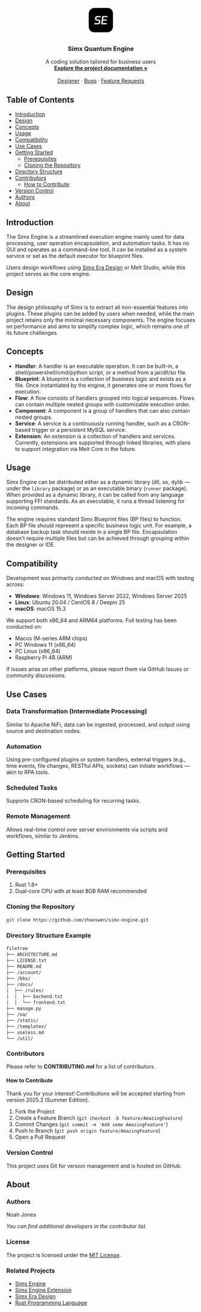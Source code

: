 <!--suppress CheckImageSize -->
<br />

<p align="center">
  <a href="https://github.com/zhaoswen/simx-engine/">
    <img src="runner/resource/SimxIcon.png" alt="Logo" width="80px" height="80px">
  </a>
</p>

<h3 align="center">Simx Quantum Engine</h3>
<p align="center">
    A coding solution tailored for business users
    <br />
    <a href="https://pro.zhaosw.site/docs/engine/quick-start"><strong>Explore the project documentation »</strong></a>
    <br />
    <br />
    <a href="https://github.com/zhaoswen/simx-engine">Designer</a>
     · 
    <a href="https://github.com/zhaoswen/simx-engine/issues">Bugs</a>
     · 
    <a href="https://github.com/zhaoswen/simx-engine/issues">Feature Requests</a>
</p>

## Table of Contents

- [Introduction](#introduction)
- [Design](#design)
- [Concepts](#concepts)
- [Usage](#usage)
- [Compatibility](#compatibility)
- [Use Cases](#use-cases)
- [Getting Started](#getting-started)
    - [Prerequisites](#prerequisites)
    - [Cloning the Repository](#cloning-the-repository)
- [Directory Structure](#directory-structure)
- [Contributors](#contributors)
    - [How to Contribute](#how-to-contribute)
- [Version Control](#version-control)
- [Authors](#authors)
- [About](#about)

## Introduction

The Simx Engine is a streamlined execution engine mainly used for data processing, user operation encapsulation, and
automation tasks. It has no GUI and operates as a command-line tool. It can be installed as a system service or set as
the default executor for blueprint files.

Users design workflows using [Simx Era Design](https://github.com/zhaoswen/simx-era-design) or Melt Studio, while this
project serves as the core engine.

## Design

The design philosophy of Simx is to extract all non-essential features into plugins. These plugins can be added by users
when needed, while the main project retains only the minimal necessary components. The engine focuses on performance and
aims to simplify complex logic, which remains one of its future challenges.

## Concepts

- **Handler**: A handler is an executable operation. It can be built-in, a shell/powershell/cmd/python script, or a
  method from a jar/dll/so file.
- **Blueprint**: A blueprint is a collection of business logic and exists as a file. Once instantiated by the engine, it
  generates one or more flows for execution.
- **Flow**: A flow consists of handlers grouped into logical sequences. Flows can contain multiple nested groups with
  customizable execution order.
- **Component**: A component is a group of handlers that can also contain nested groups.
- **Service**: A service is a continuously running handler, such as a CRON-based trigger or a persistent MySQL service.
- **Extension**: An extension is a collection of handlers and services. Currently, extensions are supported through
  linked libraries, with plans to support integration via Melt Core in the future.

## Usage

Simx Engine can be distributed either as a dynamic library (dll, so, dylib — under the `library` package) or as an
executable binary (`runner` package). When provided as a dynamic library, it can be called from any language supporting
FFI standards. As an executable, it runs a thread listening for incoming commands.

The engine requires standard Simx Blueprint files (BP files) to function. Each BP file should represent a specific
business logic unit. For example, a database backup task should reside in a single BP file. Encapsulation doesn't
require multiple files but can be achieved through grouping within the designer or IDE.

## Compatibility

Development was primarily conducted on Windows and macOS with testing across:

- **Windows**: Windows 11, Windows Server 2022, Windows Server 2025
- **Linux**: Ubuntu 20.04 / CentOS 8 / Deepin 25
- **macOS**: macOS 15.3

We support both x86_64 and ARM64 platforms. Full testing has been conducted on:

- Macos (M-series ARM chips)
- PC Windows 11 (x86_64)
- PC Linux (x86_64)
- Raspberry Pi 4B (ARM)

If issues arise on other platforms, please report them via GitHub Issues or community discussions.

## Use Cases

### Data Transformation (Intermediate Processing)

Similar to Apache NiFi, data can be ingested, processed, and output using source and destination nodes.

### Automation

Using pre-configured plugins or system handlers, external triggers (e.g., time events, file changes, RESTful APIs,
sockets) can initiate workflows — akin to RPA tools.

### Scheduled Tasks

Supports CRON-based scheduling for recurring tasks.

### Remote Management

Allows real-time control over server environments via scripts and workflows, similar to Jenkins.

## Getting Started

### Prerequisites

1. Rust 1.8+
2. Dual-core CPU with at least 8GB RAM recommended

### Cloning the Repository

```sh
git clone https://github.com/zhaoswen/simx-engine.git
```

### Directory Structure Example

```
filetree 
├── ARCHITECTURE.md
├── LICENSE.txt
├── README.md
├── /account/
├── /bbs/
├── /docs/
│  ├── /rules/
│  │  ├── backend.txt
│  │  └── frontend.txt
├── manage.py
├── /oa/
├── /static/
├── /templates/
├── useless.md
└── /util/
```

### Contributors

Please refer to **CONTRIBUTING.md** for a list of contributors.

#### How to Contribute

Thank you for your interest! Contributions will be accepted starting from version 2025.2 (Summer Edition).

1. Fork the Project
2. Create a Feature Branch (`git checkout -b feature/AmazingFeature`)
3. Commit Changes (`git commit -m 'Add some AmazingFeature'`)
4. Push to Branch (`git push origin feature/AmazingFeature`)
5. Open a Pull Request

### Version Control

This project uses Git for version management and is hosted on GitHub.

## About

### Authors

Noah Jones

*You can find additional developers in the contributor list.*

### License

The project is licensed under the [MIT License](https://github.com/zhaoswen/simx-engine/blob/master/LICENSE).

### Related Projects

- [Simx Engine](https://github.com/zhaoswen/simx-engine)
- [Simx Engine Extension](https://github.com/zhaoswen/simx-engine-extension)
- [Simx Era Design](https://github.com/zhaoswen/simx-era-design)
- [Rust Programming Language](https://www.rust-lang.org/)